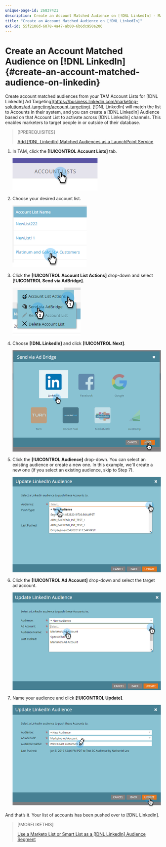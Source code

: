 ```yaml
---
unique-page-id: 26837421
description: Create an Account Matched Audience on [!DNL LinkedIn] - Marketo Docs - Product Documentation
title: "Create an Account Matched Audience on [!DNL LinkedIn]"
exl-id: 55f2106d-6078-4a47-ab00-6b6dc950a206
---
```

# Create an Account Matched Audience on [!DNL LinkedIn] {#create-an-account-matched-audience-on-linkedin}

Create account matched audiences from your TAM Account Lists for [!DNL LinkedIn] Ad Targeting](https://business.linkedin.com/marketing-solutions/ad-targeting/account-targeting). [!DNL LinkedIn] will match the list to Accounts in their system, and you can create a [!DNL LinkedIn] Audience based on that Account List to activate across [!DNL LinkedIn] channels. This enables marketers to target people in or outside of their database.

>[!PREREQUISITES]
>
>[Add [!DNL LinkedIn] Matched Audiences as a LaunchPoint Service](/help/marketo/product-docs/demand-generation/ad-network-integrations/add-linkedin-matched-audiences-as-a-launchpoint-service.md)

1. In TAM, click the **[!UICONTROL Account Lists]** tab.

   ![](assets/create-a-matched-audience-on-linkedin-1.png)

1. Choose your desired account list.

   ![](assets/create-a-matched-audience-on-linkedin-2.png)

1. Click the **[!UICONTROL Account List Actions]** drop-down and select **[!UICONTROL Send via AdBridge]**.

   ![](assets/create-a-matched-audience-on-linkedin-3.png)

1. Choose **[!DNL LinkedIn]** and click **[!UICONTROL Next]**.

   ![](assets/create-a-matched-audience-on-linkedin-4.png)

1. Click the **[!UICONTROL Audience]** drop-down. You can select an existing audience or create a new one. In this example, we'll create a new one (if you select an existing audience, skip to Step 7).

   ![](assets/create-a-matched-audience-on-linkedin-5.png)

1. Click the **[!UICONTROL Ad Account]** drop-down and select the target ad account.

   ![](assets/create-a-matched-audience-on-linkedin-6.png)

1. Name your audience and click **[!UICONTROL Update]**.

   ![](assets/create-a-matched-audience-on-linkedin-7.png)

And that’s it. Your list of accounts has been pushed over to [!DNL LinkedIn].

>[!MORELIKETHIS]
>
>[Use a Marketo List or Smart List as a [!DNL LinkedIn] Audience Segment](/help/marketo/product-docs/demand-generation/social/social-functions/use-a-marketo-list-or-smart-list-as-a-linkedin-audience-segment.md)
